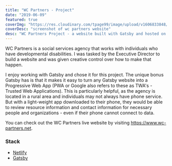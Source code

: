 ```yaml
---
title: "WC Partners - Project"
date: "2019-06-09"
featured: true
coverImg: "https://res.cloudinary.com/tpage99/image/upload/v1606833848/dev/wcpartners.jpg"
coverDesc: "screenshot of wc partners website"
desc: "WC Partners Project - a website built with Gatsby and hosted on Netlify. #jamstack"
---
```


WC Partners is a social services agency that works with individuals who have developmental disabilities. I was tasked by the Executive Director to build a website and was given creative control over how to make that happen. 

I enjoy working with Gatsby and chose it for this project. The unique bonus Gatsby has is that it makes it easy to turn any Gatsby website into a Progressive Web App (PWA or Google also refers to these as TWA's - Trusted Web Applications). This is particularly helpful, as the agency is located in a rural area and individuals may not always have phone service. But with a light-weight app downloaded to their phone, they would be able to review resource information and contact information for necessary people and organizations - even if their phone cannot connect to data.  

You can check out the WC Partners live website by visiting https://www.wc-partners.net.  

### Stack  
 - [Netlify](https://www.netlify.com/)
 - [Gatsby](https://www.gatsbyjs.com/)